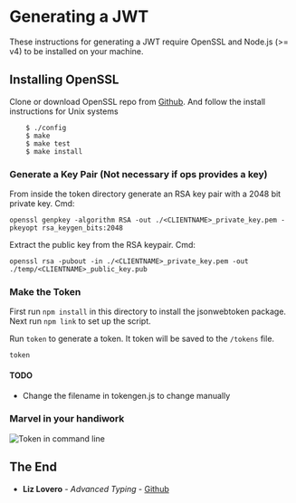# Generating a JWT

These instructions for generating a JWT require OpenSSL and Node.js (>= v4) to be installed on your machine.

## Installing OpenSSL

Clone or download OpenSSL repo from [Github](https://github.com/openssl/openssl). And follow the install instructions for Unix systems

```    
    $ ./config
    $ make
    $ make test
    $ make install
```

### Generate a Key Pair (Not necessary if ops provides a key)

From inside the token directory generate an RSA key pair with a 2048 bit private key.
Cmd:
```
openssl genpkey -algorithm RSA -out ./<CLIENTNAME>_private_key.pem -pkeyopt rsa_keygen_bits:2048
```

Extract the public key from the RSA keypair.
Cmd:
```
openssl rsa -pubout -in ./<CLIENTNAME>_private_key.pem -out ./temp/<CLIENTNAME>_public_key.pub
```

### Make the Token

First run `npm install` in this directory to install the jsonwebtoken package. Next run `npm link` to set up the script.

Run `token` to generate a token. It token will be saved to the `/tokens` file.
```
token
```

#### TODO
+ Change the filename in tokengen.js to change manually


### Marvel in your handiwork

![Token in command line](https://raw.githubusercontent.com/lizlove/token-gen/master/token.png)


## The End

* **Liz Lovero** - *Advanced Typing* - [Github](https://github.com/lizlove)
